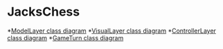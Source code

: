 # JacksChess
*[ModelLayer class diagram](docs/ModelLayer.png)
*[VisualLayer class diagram](docs/VisualLayer.png)
*[ControllerLayer class diagram](docs/ControllerLayer.png)
*[GameTurn class diagram](docs/GameTurn.png)
